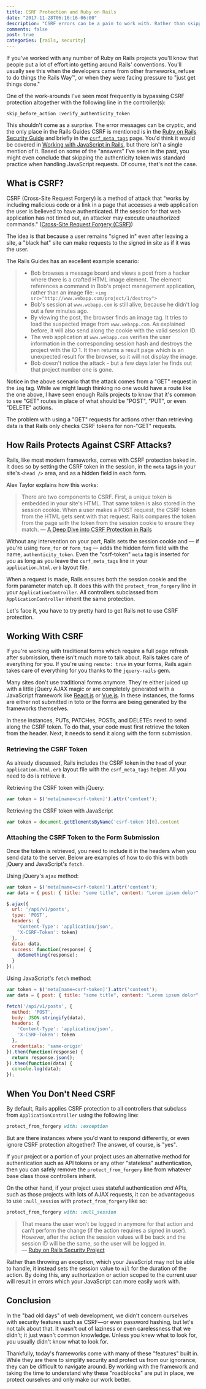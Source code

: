 ```yaml
---
title: CSRF Protection and Ruby on Rails
date: "2017-11-28T06:16:16-06:00"
description: "CSRF errors can be a pain to work with. Rather than skipping them, learn how to avoid the errors and ensure the security of your site."
comments: false
post: true
categories: [rails, security]
---
```


If you've worked with any number of Ruby on Rails projects you'll know that people put a lot of effort into getting around Rails' conventions. You'll usually see this when the developers came from other frameworks, refuse to do things the Rails Way&trade;, or when they were facing pressure to "just get things done."

One of the work-arounds I've seen most frequently is bypassing CSRF protection altogether with the following line in the controller(s):

```
skip_before_action :verify_authenticity_token
```

This shouldn't come as a surprise. The error messages can be cryptic, and the only place in the Rails Guides CSRF is mentioned is in the [Ruby on Rails Security Guide](http://guides.rubyonrails.org/security.html) and briefly in the [`csrf_meta_tags`](http://api.rubyonrails.org/classes/ActionView/Helpers/CsrfHelper.html) page. You'd think it would be covered in [Working with JavaScript in Rails](http://guides.rubyonrails.org/working_with_javascript_in_rails.html), but there isn't a single mention of it. Based on some of the "answers" I've seen in the past, you might even conclude that skipping the authenticity token was standard practice when handling JavaScript requests. Of course, that's not the case. 

## What is CSRF?

CSRF (Cross-Site Request Forgery) is a method of attack that "works by including malicious code or a link in a page that accesses a web application the user is believed to have authenticated. If the session for that web application has not timed out, an attacker may execute unauthorized commands." ([Cross-Site Request Forgery (CSRF)](http://guides.rubyonrails.org/security.html#cross-site-request-forgery-csrf))

The idea is that because a user remains "signed in" even after leaving a site, a "black hat" site can make requests to the signed in site as if it was the user.

The Rails Guides has an excellent example scenario:

> * Bob browses a message board and views a post from a hacker where there is a crafted HTML image element. The element references a command in Bob's project management application, rather than an image file: `<img src="http://www.webapp.com/project/1/destroy">`
> * Bob's session at `www.webapp.com` is still alive, because he didn't log out a few minutes ago.
> * By viewing the post, the browser finds an image tag. It tries to load the suspected image from `www.webapp.com`. As explained before, it will also send along the cookie with the valid session ID.
> * The web application at `www.webapp.com` verifies the user information in the corresponding session hash and destroys the project with the ID 1. It then returns a result page which is an unexpected result for the browser, so it will not display the image.
> * Bob doesn't notice the attack - but a few days later he finds out that project number one is gone.  

Notice in the above scenario that the attack comes from a "GET" request in the `img` tag. While we might laugh thinking no one would have a route like the one above, I have seen enough Rails projects to know that it's common to see "GET" routes in place of what should be "POST", "PUT", or even "DELETE" actions.

The problem with using a "GET" requests for actions other than retrieving data is that Rails only checks CSRF tokens for non-"GET" requests.

## How Rails Protects Against CSRF Attacks?

Rails, like most modern frameworks, comes with CSRF protection baked in. It does so by setting the CSRF token in the session, in the `meta` tags in your site's `<head />` area, and as a hidden field in each form.

Alex Taylor explains how this works: 

> There are two components to CSRF. First, a unique token is embedded in your site's HTML. That same token is also stored in the session cookie. When a user makes a POST request, the CSRF token from the HTML gets sent with that request. Rails compares the token from the page with the token from the session cookie to ensure they match. — [A Deep Dive into CSRF Protection in Rails](https://medium.com/rubyinside/a-deep-dive-into-csrf-protection-in-rails-19fa0a42c0ef)

Without any intervention on your part, Rails sets the session cookie and — if you're using `form_for` or `form_tag` — adds the hidden form field with the name, `authenticity_token`. Even the "csrf-token" `meta` tag is inserted for you as long as you leave the `csrf_meta_tags` line in your `application.html.erb` layout file.

When a request is made, Rails ensures both the session cookie and the form parameter match up. It does this with the `protect_from_forgery` line in your `ApplicationController`. All controllers subclassed from `ApplicationController` inherit the same protection.

Let's face it, you have to try pretty hard to get Rails not to use CSRF protection.

## Working With CSRF

If you're working with traditional forms which require a full page refresh after submission, there isn't much more to talk about. Rails takes care of everything for you. If you're using `remote: true` in your forms, Rails again takes care of everything for you thanks to the `jquery-rails` gem.

Many sites don't use traditional forms anymore. They're either juiced up with a little jQuery AJAX magic or are completely generated with a JavaScript framework like [React.js](http://reactjs.org) or [Vue.js](https://vuejs.org). In these instances, the forms are either not submitted in toto or the forms are being generated by the frameworks themselves.

In these instances, PUTs, PATCHes, POSTs, and DELETEs need to send along the CSRF token. To do that, your code must first retrieve the token from the header. Next, it needs to send it along with the form submission.

### Retrieving the CSRF Token

As already discussed, Rails includes the CSRF token in the `head` of your `application.html.erb` layout file with the `csrf_meta_tags` helper. All you need to do is retrieve it.

Retrieving the CSRF token with jQuery:

```javascript
var token = $('meta[name=csrf-token]').attr('content');
```

Retrieving the CSRF token with JavaScript

```javascript
var token = document.getElementsByName('csrf-token')[0].content
```

### Attaching the CSRF Token to the Form Submission

Once the token is retrieved, you need to include it in the headers when you send data to the server. Below are examples of how to do this with both jQuery and JavaScript's `fetch`.

Using jQuery's `ajax` method:

```javascript
var token = $('meta[name=csrf-token]').attr('content');
var data = { post: { title: "some title", content: "Lorem ipsum dolor" } }

$.ajax({
  url: '/api/v1/posts',
  type: 'POST',
  headers: {
    'Content-Type': 'application/json',
    'X-CSRF-Token': token) 
  },
  data: data,
  success: function(response) {
    doSomething(response);
  }
});
```

Using JavaScript's `fetch` method:

```javascript
var token = $('meta[name=csrf-token]').attr('content');
var data = { post: { title: "some title", content: "Lorem ipsum dolor" } }

fetch('/api/v1/posts', {
  method: 'POST',
  body: JSON.stringify(data),
  headers: {
    'Content-Type': 'application/json',
    'X-CSRF-Token': token
  },
  credentials: 'same-origin'
}).then(function(response) {
  return response.json();
}).then(function(data) {
  console.log(data);
});
```

## When You Don't Need CSRF

By default, Rails applies CSRF protection to all controllers that subclass from `ApplicationController` using the following line:

```ruby
protect_from_forgery with: :exception
```

But are there instances where you'd want to respond differently, or even ignore CSRF protection altogether? The answer, of course, is "yes".

If your project or a portion of your project uses an alternative method for authentication such as API tokens or any other "stateless" authentication, then you can safely remove the `protect_from_forgery` line from whatever base class those controllers inherit.

On the other hand, if your project uses stateful authentication *and* APIs, such as those projects with lots of AJAX requests, it can be advantageous to use `:null_session` with `protect_from_forgery` like so:

```ruby
protect_from_forgery with: :null_session
```

> That means the user won’t be logged in anymore for that action and can’t perform the change (if the action requires a signed in user). However, after the action the session values will be back and the session ID will be the same, so the user will be logged in.  
> — [Ruby on Rails Security Project](https://rorsecurity.info/portfolio/cross-site-request-forgery-and-rails)

Rather than throwing an exception, which your JavaScript may not be able to handle, it instead sets the session value to `nil` for the duration of the action. By doing this, any authorization or action scoped to the current user will result in errors which your JavaScript can more easily work with.

## Conclusion

In the "bad old days" of web development, we didn't concern ourselves with security features such as CSRF—or even password hashing, but let's not talk about that. It wasn't out of laziness or even carelessness that we didn't; it just wasn't common knowledge. Unless you knew what to look for, you usually didn't know what to look for.

Thankfully, today's frameworks come with many of these "features" built in. While they are there to simplify security and protect us from our ignorance, they can be difficult to navigate around. By working with the framework and taking the time to understand why these "roadblocks" are put in place, we protect ourselves and only make our work better.
